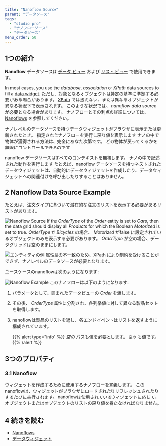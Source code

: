 ```yaml
---
title: "Nanoflow Source"
parent: "データソース"
tags:
  - "studio pro"
  - "ナノフローソース"
  - "データソース"
menu_order: 50
---
```


## 1つの紹介

**Nanoflow** データソースは [データ ビュー](data-view) および [リスト ビュー](list-view) で使用できます。

In most cases, you use the *database*, *association* or *XPath* data sources to fill a [data widget](data-widgets). ただし、対象となるオブジェクトは特定の基準に準拠する必要がある場合があります。 [XPath](xpath-constraints) では扱えない、または異なるオブジェクトが異なる状況下で表示されます。 このような状況では、 *nanoflow data source* が必要となる場合があります。 ナノフローとその利点の詳細については、 [Nanoflows](nanoflows) を参照してください。

ナノレベルのデータソースを持つデータウィジェットがブラウザに表示または更新されたとき。 指定されたナノフローを実行し戻り値を表示します ナノの中で物体が獲得される方法は、完全にあなた次第です。 どの物体が戻ってくるかを無限にコントロールできるのです

nanoflow データソースはすべてのコンテキストを無視します。 ナノの中で記述された動作を実行します たとえば、nanoflow データソースを持つネストされたデータウィジェットは、自動的にデータウィジェットを作成したり、データウィジェットへの関連付けを呼び出したりすることはありません。

## 2 Nanoflow Data Source Example

たとえば、注文タイプに基づいて潜在的な注文のリストを表示する必要があるリストがあります。

![Nanoflow Source](attachments/data-widgets/nanoflow-source.png) If the *OrderType* of the *Order* entity is set to *Cars*, then the data grid should display all *Products* for which the Boolean *Motorized* is set to true. *OrderType* が *Bicycles* の場合、 *Motorized* がfalse に設定されているオブジェクトのみを表示する必要があります。 *OrderType* が空の場合、データグリッドは空のままにします。

![エンティティの例](attachments/data-widgets/entities-example.jpg) 属性型の不一致のため、XPath により制約を受けることができず、ナノレベルのデータソースが必要となります。

ユースケースのnanoflowは次のようになります:

![Nanoflow Example](attachments/data-widgets/microflow-nanoflow-example.jpg) このナノフローは以下のようになります:

1. パラメータとして、囲まれたデータビューの *Order* を渡します。

2. その後、 *OrderType* 属性に分割され、各列挙値に対して異なる製品セットを取得します。

3. nanoflowは製品のリストを返し、各エンドイベントはリストを返すように構成されています。

    {{% alert type="info" %}} *空の* パスも値を必要とします。 `空の` も値です。
    {{% /alert %}}

## 3つのプロパティ

### 3.1 Nanoflow

ウィジェットを作成するために使用するナノフローを定義します。 このnanoflowは、ウィジェットがブラウザにロードされたりリフレッシュされたりするたびに実行されます。 nanoflowは使用されているウィジェットに応じて、オブジェクトまたはオブジェクトのリストの戻り値を持たなければなりません。

## 4 続きを読む

* [Nanoflows](ナノフロー)
* [データウィジェット](data-widgets)